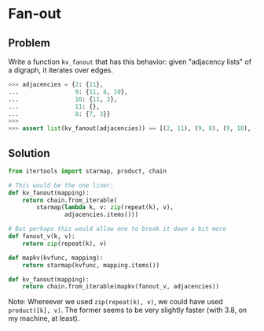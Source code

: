 
# Fan-out

## Problem

Write a function `kv_fanout` that has this behavior: given "adjacency lists" of a digraph, it iterates over edges.

```python
>>> adjacencies = {2: {11},
...                9: {11, 8, 10},
...                10: {11, 3},
...                11: {},
...                8: {7, 3}}
>>>
>>> assert list(kv_fanout(adjacencies)) == [(2, 11), (9, 8), (9, 10), (9, 11), (10, 3), (10, 11), (8, 3), (8, 7)]
```

## Solution

```python
from itertools import starmap, product, chain

# This would be the one liner:
def kv_fanout(mapping):
    return chain.from_iterable(
        starmap(lambda k, v: zip(repeat(k), v), 
                adjacencies.items()))

# But perhaps this would allow one to break it down a bit more
def fanout_v(k, v):
    return zip(repeat(k), v)

def mapkv(kvfunc, mapping):
    return starmap(kvfunc, mapping.items())

def kv_fanout(mapping):
    return chain.from_iterable(mapkv(fanout_v, adjacencies))
```

Note: Whereever we used `zip(repeat(k), v)`, we could have used `product([k], v)`. 
The former seems to be very slightly faster (with 3.8, on my machine, at least).
